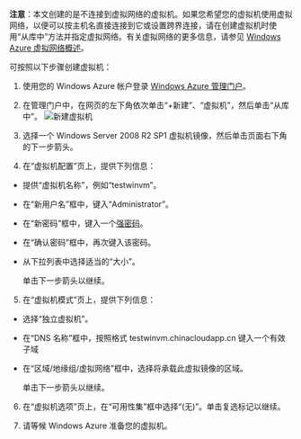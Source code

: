 <properties writer="kathydav" editor="tysonn" manager="jeffreyg" />
<tags ms.service=""
    ms.date="12/12/2014"
    wacn.date="04/11/2015"
    /> 

**注意**：本文创建的是不连接到虚拟网络的虚拟机。如果您希望您的虚拟机使用虚拟网络，以便可以按主机名直接连接到它或设置跨界连接，请在创建虚拟机时使用“从库中”方法并指定虚拟网络。有关虚拟网络的更多信息，请参见 [Windows Azure 虚拟网络概述](http://go.microsoft.com/fwlink/p/?LinkID=294063)。


可按照以下步骤创建虚拟机：

1. 使用您的 Windows Azure 帐户登录 [Windows Azure 管理门户](https://manage.windowsazure.cn)。

2. 在管理门户中，在网页的左下角依次单击“+新建”、“虚拟机”，然后单击“从库中”。
	![新建虚拟机][Image1]

3. 选择一个 Windows Server 2008 R2 SP1 虚拟机镜像，然后单击页面右下角的下一步箭头。
	
4. 在“虚拟机配置”页上，提供下列信息：

- 提供“虚拟机名称”，例如“testwinvm”。
- 在“新用户名”框中，键入“Administrator”。
- 在“新密码”框中，键入一个[强密码](http://msdn.microsoft.com/zh-cn/library/ms161962.aspx)。
- 在“确认密码”框中，再次键入该密码。
- 从下拉列表中选择适当的“大小”。

	单击下一步箭头以继续。


5. 在“虚拟机模式”页上，提供下列信息：

- 选择“独立虚拟机”。
- 在“DNS 名称”框中，按照格式 testwinvm.chinacloudapp.cn 键入一个有效子域
- 在“区域/地缘组/虚拟网络”框中，选择将承载此虚拟镜像的区域。

   单击下一步箭头以继续。

	
6. 在“虚拟机选项”页上，在“可用性集”框中选择“(无)”。单击复选标记以继续。
	

7. 请等候 Windows Azure 准备您的虚拟机。


[Image1]: ./media/create-and-configure-windows-server-2008-vm-in-portal/CreateWinVM.png



